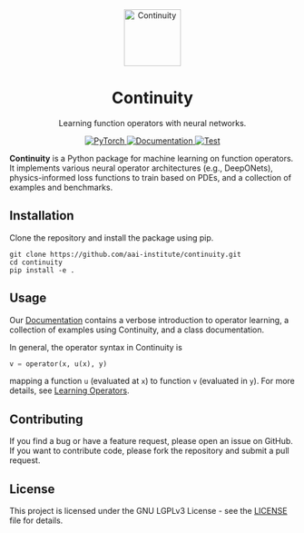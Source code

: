 <div align="center">

<img alt="Continuity" src="https://aai-institute.github.io/continuity/img/icon.png" width="100">

<h1>Continuity</h1>

Learning function operators with neural networks.

<a href="https://pytorch.org/get-started/locally/">
  <img alt="PyTorch" src="https://img.shields.io/badge/PyTorch-ee4c2c?logo=pytorch&logoColor=white">
</a>
<a href="https://aai-institute.github.io/continuity/">
  <img alt="Documentation" src="https://img.shields.io/badge/Documentation-blue">
</a>
<a href="https://github.com/aai-institute/continuity/actions/workflows/test.yml">
  <img alt="Test" src="https://github.com/aai-institute/continuity/actions/workflows/test.yml/badge.svg">
</a>
</div>

**Continuity** is a Python package for machine learning on function operators.
It implements various neural operator architectures (e.g., DeepONets),
physics-informed loss functions to train based on PDEs, and a collection of
examples and benchmarks.

## Installation
Clone the repository and install the package using pip.
```
git clone https://github.com/aai-institute/continuity.git
cd continuity
pip install -e .
```

## Usage
Our [Documentation](https://aai-institute.github.io/continuity/) contains a verbose introduction to operator learning, a collection of examples using Continuity, and a class documentation.

In general, the operator syntax in Continuity is
```python
v = operator(x, u(x), y)
```
mapping a function `u` (evaluated at `x`) to function `v` (evaluated in `y`).
For more details, see [Learning Operators](https://aai-institute.github.io/continuity/operators/index.html).

## Contributing
If you find a bug or have a feature request, please open an issue on GitHub. If
you want to contribute code, please fork the repository and submit a pull
request.

## License
This project is licensed under the GNU LGPLv3 License - see the
[LICENSE](LICENSE) file for details.

